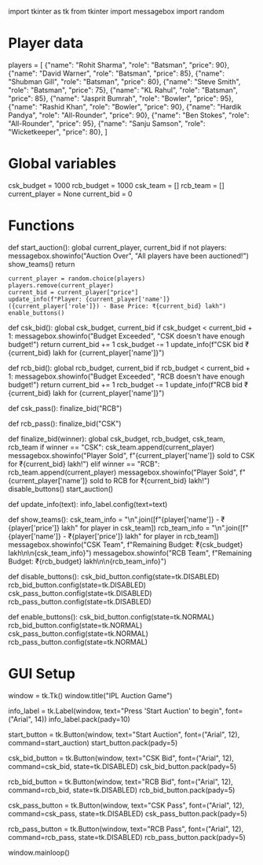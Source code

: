import tkinter as tk
from tkinter import messagebox
import random

# Player data
players = [
    {"name": "Rohit Sharma", "role": "Batsman", "price": 90},
    {"name": "David Warner", "role": "Batsman", "price": 85},
    {"name": "Shubman Gill", "role": "Batsman", "price": 80},
    {"name": "Steve Smith", "role": "Batsman", "price": 75},
    {"name": "KL Rahul", "role": "Batsman", "price": 85},
    {"name": "Jasprit Bumrah", "role": "Bowler", "price": 95},
    {"name": "Rashid Khan", "role": "Bowler", "price": 90},
    {"name": "Hardik Pandya", "role": "All-Rounder", "price": 90},
    {"name": "Ben Stokes", "role": "All-Rounder", "price": 95},
    {"name": "Sanju Samson", "role": "Wicketkeeper", "price": 80},
]

# Global variables
csk_budget = 1000
rcb_budget = 1000
csk_team = []
rcb_team = []
current_player = None
current_bid = 0

# Functions
def start_auction():
    global current_player, current_bid
    if not players:
        messagebox.showinfo("Auction Over", "All players have been auctioned!")
        show_teams()
        return

    current_player = random.choice(players)
    players.remove(current_player)
    current_bid = current_player["price"]
    update_info(f"Player: {current_player['name']} ({current_player['role']}) - Base Price: ₹{current_bid} lakh")
    enable_buttons()

def csk_bid():
    global csk_budget, current_bid
    if csk_budget < current_bid + 1:
        messagebox.showinfo("Budget Exceeded", "CSK doesn't have enough budget!")
        return
    current_bid += 1
    csk_budget -= 1
    update_info(f"CSK bid ₹{current_bid} lakh for {current_player['name']}")

def rcb_bid():
    global rcb_budget, current_bid
    if rcb_budget < current_bid + 1:
        messagebox.showinfo("Budget Exceeded", "RCB doesn't have enough budget!")
        return
    current_bid += 1
    rcb_budget -= 1
    update_info(f"RCB bid ₹{current_bid} lakh for {current_player['name']}")

def csk_pass():
    finalize_bid("RCB")

def rcb_pass():
    finalize_bid("CSK")

def finalize_bid(winner):
    global csk_budget, rcb_budget, csk_team, rcb_team
    if winner == "CSK":
        csk_team.append(current_player)
        messagebox.showinfo("Player Sold", f"{current_player['name']} sold to CSK for ₹{current_bid} lakh!")
    elif winner == "RCB":
        rcb_team.append(current_player)
        messagebox.showinfo("Player Sold", f"{current_player['name']} sold to RCB for ₹{current_bid} lakh!")
    disable_buttons()
    start_auction()

def update_info(text):
    info_label.config(text=text)

def show_teams():
    csk_team_info = "\n".join([f"{player['name']} - ₹{player['price']} lakh" for player in csk_team])
    rcb_team_info = "\n".join([f"{player['name']} - ₹{player['price']} lakh" for player in rcb_team])
    messagebox.showinfo("CSK Team", f"Remaining Budget: ₹{csk_budget} lakh\n\n{csk_team_info}")
    messagebox.showinfo("RCB Team", f"Remaining Budget: ₹{rcb_budget} lakh\n\n{rcb_team_info}")

def disable_buttons():
    csk_bid_button.config(state=tk.DISABLED)
    rcb_bid_button.config(state=tk.DISABLED)
    csk_pass_button.config(state=tk.DISABLED)
    rcb_pass_button.config(state=tk.DISABLED)

def enable_buttons():
    csk_bid_button.config(state=tk.NORMAL)
    rcb_bid_button.config(state=tk.NORMAL)
    csk_pass_button.config(state=tk.NORMAL)
    rcb_pass_button.config(state=tk.NORMAL)

# GUI Setup
window = tk.Tk()
window.title("IPL Auction Game")

info_label = tk.Label(window, text="Press 'Start Auction' to begin", font=("Arial", 14))
info_label.pack(pady=10)

start_button = tk.Button(window, text="Start Auction", font=("Arial", 12), command=start_auction)
start_button.pack(pady=5)

csk_bid_button = tk.Button(window, text="CSK Bid", font=("Arial", 12), command=csk_bid, state=tk.DISABLED)
csk_bid_button.pack(pady=5)

rcb_bid_button = tk.Button(window, text="RCB Bid", font=("Arial", 12), command=rcb_bid, state=tk.DISABLED)
rcb_bid_button.pack(pady=5)

csk_pass_button = tk.Button(window, text="CSK Pass", font=("Arial", 12), command=csk_pass, state=tk.DISABLED)
csk_pass_button.pack(pady=5)

rcb_pass_button = tk.Button(window, text="RCB Pass", font=("Arial", 12), command=rcb_pass, state=tk.DISABLED)
rcb_pass_button.pack(pady=5)

window.mainloop()
